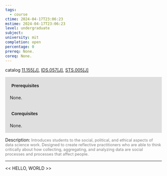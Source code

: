 ```yaml
---
tags:
  - course
ctime: 2024-04-17T23:06:23
mstime: 2024-04-17T23:06:23
level: undergraduate
subject: 
university: mit
completion: open
percentage: 0
prereq: None.
coreq: None.
---
```


catalog [11.155[J]](http://student.mit.edu/catalog/m11a.html#11.155), [IDS.057[J]](http://student.mit.edu/catalog/mIDSa.html#IDS.057), [STS.005[J]](http://student.mit.edu/catalog/mSTSa.html#STS.005)

<span style="display: block; padding: 15px; background-color: rgb(100, 100, 100, 0.2);"><font id="m_prereq685_0" style="display: block; font-family: Arial, sans-serif; font-weight: bold; padding: 5px">Prerequisites</font><br><span id="prereq685_0">None.</span></span>
<span style="display: block; padding: 15px; background-color: rgb(100, 100, 100, 0.2);"><font id="m_coreq685_0" style="display: block; font-family: Arial, sans-serif; font-weight: bold; padding: 5px">Corequisites</font><br><span id="coreq685_0">None.</span></span>

<font style="">Description:</font>
<font style="color: grey; font-size: 0.8rem;">Introduces students to the social, political, and ethical aspects of data science work. Designed to create reflective practitioners who are able to think critically about how collecting, aggregating, and analyzing data are social processes and processes that affect people.</font>



---

<< HELLO, WORLD >>
